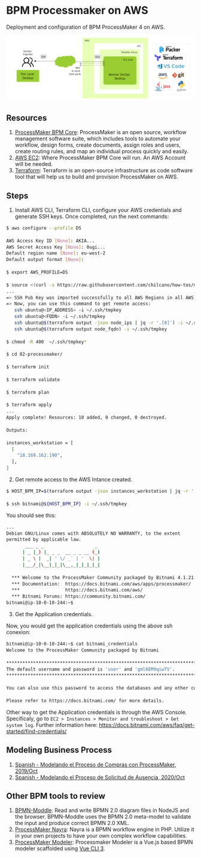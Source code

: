 # BPM Processmaker on AWS
Deployment and configuration of BPM ProcessMaker 4 on AWS.

![](imgs/remote-devops-desktop-x2go-client-1-arch-packer.png)

## Resources

1. [ProcessMaker BPM Core](https://github.com/ProcessMaker/processmaker): ProcessMaker is an open source, workflow management software suite, which includes tools to automate your workflow, design forms, create documents, assign roles and users, create routing rules, and map an individual process quickly and easily. 
2. [AWS EC2](https://aws.amazon.com): Where ProcessMaker BPM Core will run. An AWS Account will be needed. 
3. [Terraform](https://www.terraform.io/): Terraform is an open-source infrastructure as code software tool that will help us to build and provision ProcessMaker on AWS.


## Steps

1. Install AWS CLI, Terraform CLI, configure your AWS credentials and generate SSH keys. Once completed, run the next commands:

```sh
$ aws configure --profile DS

AWS Access Key ID [None]: AKIA...
AWS Secret Access Key [None]: 0ugi...
Default region name [None]: eu-west-2
Default output format [None]: 

$ export AWS_PROFILE=DS

$ source <(curl -s https://raw.githubusercontent.com/chilcano/how-tos/master/src/import_ssh_pub_key_to_aws_regions.sh)
...
=> SSH Pub Key was imported successfully to all AWS Regions in all AWS Profiles configured.
=> Now, you can use this command to get remote access:
   ssh ubuntu@<IP_ADDRESS> -i ~/.ssh/tmpkey
   ssh ubuntu@<FQDN> -i ~/.ssh/tmpkey
   ssh ubuntu@$(terraform output -json node_ips | jq -r '.[0]') -i ~/.ssh/tmpkey
   ssh ubuntu@$(terraform output node_fqdn) -i ~/.ssh/tmpkey

$ chmod -R 400  ~/.ssh/tmpkey*

$ cd 02-processmaker/

$ terraform init

$ terraform validate

$ terraform plan

$ terraform apply
...
Apply complete! Resources: 10 added, 0 changed, 0 destroyed.

Outputs:

instances_workstation = [
  [
    "18.169.162.190",
  ],
]
```

2. Get remote access to the AWS Intance created.

```sh
$ HOST_BPM_IP=$(terraform output -json instances_workstation | jq -r '.[][0]')

$ ssh bitnami@${HOST_BPM_IP} -i ~/.ssh/tmpkey
```

You should see this:
```sh
...
Debian GNU/Linux comes with ABSOLUTELY NO WARRANTY, to the extent
permitted by applicable law.
       ___ _ _                   _
      | _ |_) |_ _ _  __ _ _ __ (_)
      | _ \ |  _| ' \/ _` | '  \| |
      |___/_|\__|_|_|\__,_|_|_|_|_|
  
  *** Welcome to the ProcessMaker Community packaged by Bitnami 4.1.21-9 ***
  *** Documentation:  https://docs.bitnami.com/aws/apps/processmaker/    ***
  ***                 https://docs.bitnami.com/aws/                      ***
  *** Bitnami Forums: https://community.bitnami.com/                     ***
bitnami@ip-10-0-10-244:~$ 
```

3. Get the Application credentials.

Now, you would get the application credentials using the above ssh conexion:
```sh
bitnami@ip-10-0-10-244:~$ cat bitnami_credentials 
Welcome to the ProcessMaker Community packaged by Bitnami

******************************************************************************
The default username and password is 'user' and 'gml6EM9qiwTV'.
******************************************************************************

You can also use this password to access the databases and any other component the stack includes.

Please refer to https://docs.bitnami.com/ for more details.
```
Other way to get the Application credentials is through the AWS Console. Specificaly, go to `EC2 > Instances > Monitor and troubleshoot > Get system log`.
Further information here: https://docs.bitnami.com/aws/faq/get-started/find-credentials/



## Modeling Business Process

1. [Spanish - Modelando el Proceso de Compras con ProcessMaker, 2019/Oct](https://www.youtube.com/watch?v=JHtiRYgj2bY)
2. [Spanish - Modelando el Proceso de Solicitud de Ausencia, 2020/Oct](https://youtu.be/YLThe2JO5Do?list=PLcekSAwccnFbwfgJ0suNijp-wWQ422hVx&t=777)

## Other BPM tools to review

1. [BPMN-Moddle](https://github.com/bpmn-io/bpmn-moddle): Read and write BPMN 2.0 diagram files in NodeJS and the browser. BPMN-Moddle uses the BPMN 2.0 meta-model to validate the input and produce correct BPMN 2.0 XML.
2. [ProcessMaker Nayra](https://github.com/ProcessMaker/nayra): Nayra is a BPMN workflow engine in PHP. Utilize it in your own projects to have your own complex workflow capabilities. 
3. [ProcessMaker Modeler](https://github.com/ProcessMaker/modeler): Processmaker Modeler is a Vue.js based BPMN modeler scaffolded using [Vue CLI 3](https://cli.vuejs.org/).

